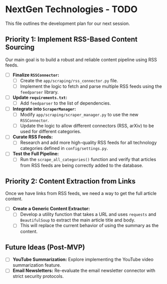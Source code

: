 # NextGen Technologies - TODO

This file outlines the development plan for our next session.

## Priority 1: Implement RSS-Based Content Sourcing

Our main goal is to build a robust and reliable content pipeline using RSS feeds.

- [ ] **Finalize `RSSConnector`:**
    - [ ] Create the `app/scraping/rss_connector.py` file.
    - [ ] Implement the logic to fetch and parse multiple RSS feeds using the `feedparser` library.

- [ ] **Update `requirements.txt`:**
    - [ ] Add `feedparser` to the list of dependencies.

- [ ] **Integrate into `ScraperManager`:**
    - [ ] Modify `app/scraping/scraper_manager.py` to use the new `RSSConnector`.
    - [ ] Update the logic to allow different connectors (RSS, arXiv) to be used for different categories.

- [ ] **Curate RSS Feeds:**
    - [ ] Research and add more high-quality RSS feeds for all technology categories defined in `config/settings.py`.

- [ ] **Test the Full Pipeline:**
    - [ ] Run the `scrape_all_categories()` function and verify that articles from RSS feeds are being correctly added to the database.

## Priority 2: Content Extraction from Links

Once we have links from RSS feeds, we need a way to get the full article content.

- [ ] **Create a Generic Content Extractor:**
    - [ ] Develop a utility function that takes a URL and uses `requests` and `BeautifulSoup` to extract the main article title and body.
    - [ ] This will replace the current behavior of using the summary as the content.

## Future Ideas (Post-MVP)

- [ ] **YouTube Summarization:** Explore implementing the YouTube video summarization feature.
- [ ] **Email Newsletters:** Re-evaluate the email newsletter connector with strict security protocols.
